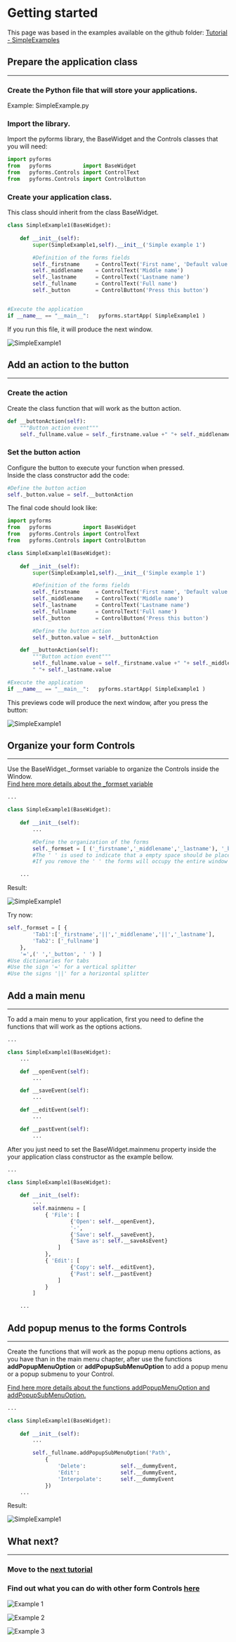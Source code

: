 # Getting started

This page was based in the examples available on the github folder: [Tutorial - SimpleExamples](https://github.com/UmSenhorQualquer/pyforms/tree/master/tutorials/1.SimpleExamples)


## **Prepare the application class**
***************************

### Create the Python file that will store your applications. 

Example: SimpleExample.py

### Import the library.

Import the pyforms library, the BaseWidget and the Controls classes that you will need:
```python
import pyforms
from   pyforms 			import BaseWidget
from   pyforms.Controls import ControlText
from   pyforms.Controls import ControlButton
```

### Create your application class.

This class should inherit from the class BaseWidget.
```python
class SimpleExample1(BaseWidget):
	
	def __init__(self):
		super(SimpleExample1,self).__init__('Simple example 1')

		#Definition of the forms fields
		self._firstname 	= ControlText('First name', 'Default value')
		self._middlename 	= ControlText('Middle name')
		self._lastname 		= ControlText('Lastname name')
		self._fullname 		= ControlText('Full name')
		self._button 		= ControlButton('Press this button')


#Execute the application
if __name__ == "__main__":	 pyforms.startApp( SimpleExample1 )
```

If you run this file, it will produce the next window.

![SimpleExample1](https://raw.githubusercontent.com/UmSenhorQualquer/pyforms/master/docs/imgs/getting-started-1.png?raw=true "Screen")


## **Add an action to the button**
***************************

### Create the action

Create the class function that will work as the button action.
```python
def __buttonAction(self):
	"""Button action event"""
	self._fullname.value = self._firstname.value +" "+ self._middlename.value +" "+self._lastname.value
```
### Set the button action

Configure the button to execute your function when pressed.  
Inside the class constructor add the code:
```python
#Define the button action
self._button.value = self.__buttonAction
```

The final code should look like:
```python
import pyforms
from   pyforms 			import BaseWidget
from   pyforms.Controls import ControlText
from   pyforms.Controls import ControlButton

class SimpleExample1(BaseWidget):
	
	def __init__(self):
		super(SimpleExample1,self).__init__('Simple example 1')

		#Definition of the forms fields
		self._firstname 	= ControlText('First name', 'Default value')
		self._middlename 	= ControlText('Middle name')
		self._lastname 		= ControlText('Lastname name')
		self._fullname 		= ControlText('Full name')
		self._button 		= ControlButton('Press this button')

		#Define the button action
		self._button.value = self.__buttonAction

	def __buttonAction(self):
		"""Button action event"""
		self._fullname.value = self._firstname.value +" "+ self._middlename.value + \
		" "+ self._lastname.value

#Execute the application
if __name__ == "__main__":	 pyforms.startApp( SimpleExample1 )
```

This previews code will produce the next window, after you press the button:

![SimpleExample1](https://raw.githubusercontent.com/UmSenhorQualquer/pyforms/master/docs/imgs/getting-started-2.png?raw=true "Screen")





## **Organize your form Controls**
***************************

Use the BaseWidget._formset variable to organize the Controls inside the Window.  
[Find here more details about the _formset variable](http://pyforms.readthedocs.org/en/latest/api-documentation/basewidget/#important-variables)


```python
...

class SimpleExample1(BaseWidget):
	
	def __init__(self):
		...

		#Define the organization of the forms
		self._formset = [ ('_firstname','_middlename','_lastname'), '_button', '_fullname', ' ']
		#The ' ' is used to indicate that a empty space should be placed at the bottom of the window
		#If you remove the ' ' the forms will occupy the entire window

	...
```

Result:

![SimpleExample1](https://raw.githubusercontent.com/UmSenhorQualquer/pyforms/master/docs/imgs/getting-started-3.png?raw=true "Screen")

Try now:
```python
self._formset = [ {
		'Tab1':['_firstname','||','_middlename','||','_lastname'], 
		'Tab2': ['_fullname']
	},
	'=',(' ','_button', ' ') ]
#Use dictionaries for tabs
#Use the sign '=' for a vertical splitter
#Use the signs '||' for a horizontal splitter
```

## **Add a main menu**
***************************

To add a main menu to your application, first you need to define the functions that will work as the options actions.

```python
...

class SimpleExample1(BaseWidget):
	...

	def __openEvent(self):
		...

	def __saveEvent(self):
		...

	def __editEvent(self):
		...

	def __pastEvent(self):
		...
```

After you just need to set the BaseWidget.mainmenu property inside the your application class constructor as the example bellow.

```python
...

class SimpleExample1(BaseWidget):
	
	def __init__(self):
		...
		self.mainmenu = [
			{ 'File': [
					{'Open': self.__openEvent},
					'-',
					{'Save': self.__saveEvent},
					{'Save as': self.__saveAsEvent}
				]
			},
			{ 'Edit': [
					{'Copy': self.__editEvent},
					{'Past': self.__pastEvent}
				]
			}
		]

	...
```

## **Add popup menus to the forms Controls**
***************************

Create the functions that will work as the popup menu options actions, as you have than in the main menu chapter, after use the functions **addPopupMenuOption** or **addPopupSubMenuOption** to add a popup menu or a popup submenu to your Control.

[Find here more details about the functions addPopupMenuOption and addPopupSubMenuOption.](http://pyforms.readthedocs.org/en/latest/api-documentation/controls/#controlbase)

```python
...

class SimpleExample1(BaseWidget):
	
	def __init__(self):
		...

		self._fullname.addPopupSubMenuOption('Path', 
			{
				'Delete':           self.__dummyEvent, 
				'Edit':             self.__dummyEvent,
				'Interpolate':      self.__dummyEvent
			})
	...
```	

Result:

![SimpleExample1](https://raw.githubusercontent.com/UmSenhorQualquer/pyforms/master/docs/imgs/getting-started-4.png?raw=true "Screen")


## **What next?**
***************************

### Move to the [next tutorial](http://pyforms.readthedocs.org/en/latest/api-documentation/controls/#controlbase)


### Find out what you can do with other form Controls [here](http://pyforms.readthedocs.org/en/latest/api-documentation/controls/)


![Example 1](https://raw.githubusercontent.com/UmSenhorQualquer/pyforms/master/tutorials/2.ControlsExamples/Example1.png?raw=true "Screen")

![Example 2](https://raw.githubusercontent.com/UmSenhorQualquer/pyforms/master/tutorials/2.ControlsExamples/Example2.png?raw=true "Screen")

![Example 3](https://raw.githubusercontent.com/UmSenhorQualquer/pyforms/master/tutorials/2.ControlsExamples/Example3.png?raw=true "Screen")